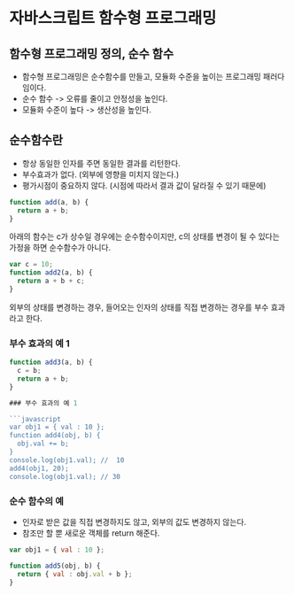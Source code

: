 # 자바스크립트 함수형 프로그래밍

## 함수형 프로그래밍 정의, 순수 함수
  - 함수형 프로그래밍은 순수함수를 만들고, 모듈화 수준을 높이는 프로그래밍 패러다임이다.
  - 순수 함수 -> 오류를 줄이고 안정성을 높인다.
  - 모듈화 수준이 높다 -> 생산성을 높인다.

## 순수함수란
  - 항상 동일한 인자를 주면 동일한 결과를 리턴한다.
  - 부수효과가 없다. (외부에 영향을 미치지 않는다.)
  - 평가시점이 중요하지 않다. (시점에 따라서 결과 값이 달라질 수 있기 때문에)

```javascript
function add(a, b) {
  return a + b;
}
```

아래의 함수는 c가 상수일 경우에는 순수함수이지만, c의 상태를 변경이 될 수 있다는 가정을 하면 순수함수가 아니다.

```javascript
var c = 10;
function add2(a, b) {
  return a + b + c;
}
```

외부의 상태를 변경하는 경우, 들어오는 인자의 상태를 직접 변경하는 경우를 부수 효과라고 한다.

### 부수 효과의 예 1

```javascript
function add3(a, b) {
  c = b;
  return a + b;
}

### 부수 효과의 예 1

```javascript
var obj1 = { val : 10 };
function add4(obj, b) {
  obj.val += b;
}
console.log(obj1.val); //  10
add4(obj1, 20);
console.log(obj1.val); // 30
```


### 순수 함수의 예
  - 인자로 받은 값을 직접 변경하지도 않고, 외부의 값도 변경하지 않는다.
  - 참조만 할 뿐 새로운 객체를 return 해준다.

```javascript
var obj1 = { val : 10 };

function add5(obj, b) {
  return { val : obj.val + b };
}
```